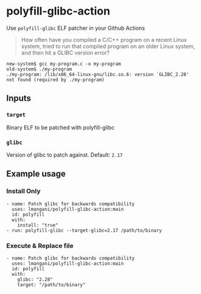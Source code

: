 # polyfill-glibc-action

Use `polyfill-glibc` ELF patcher in your Github Actions

> How often have you compiled a C/C++ program on a recent Linux system, tried to run that compiled program on an older Linux system, and then hit a GLIBC version error?
```
new-system$ gcc my-program.c -o my-program
old-system$ ./my-program
./my-program: /lib/x86_64-linux-gnu/libc.so.6: version `GLIBC_2.28' not found (required by ./my-program)
```

## Inputs

### `target`

Binary ELF to be patched with polyfill-glibc

### `glibc`

Version of glibc to patch against. Default: `2.17`

## Example usage

### Install Only

    - name: Patch glibc for backwards compatibility
      uses: lmangani/polyfill-glibc-action:main
      id: polyfill
      with:
        install: "true"
    - run: polyfill-glibc --target-glibc=2.17 /path/to/binary

### Execute & Replace file
    - name: Patch glibc for backwards compatibility
      uses: lmangani/polyfill-glibc-action:main
      id: polyfill
      with:
        glibc: "2.28"
        target: "/path/to/binary"

